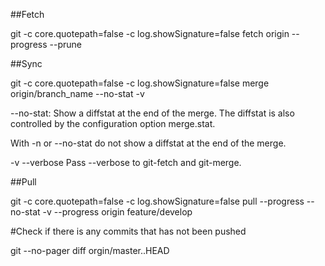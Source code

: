 ##Fetch

git -c core.quotepath=false -c log.showSignature=false fetch origin --progress --prune

##Sync

git -c core.quotepath=false -c log.showSignature=false merge origin/branch_name --no-stat -v

--no-stat:
Show a diffstat at the end of the merge. The diffstat is also controlled by the configuration option merge.stat.

With -n or --no-stat do not show a diffstat at the end of the merge.

-v
--verbose
Pass --verbose to git-fetch and git-merge.

##Pull

git -c core.quotepath=false -c log.showSignature=false pull --progress --no-stat -v --progress origin feature/develop

#Check if there is any commits that has not been pushed

git --no-pager diff orgin/master..HEAD

